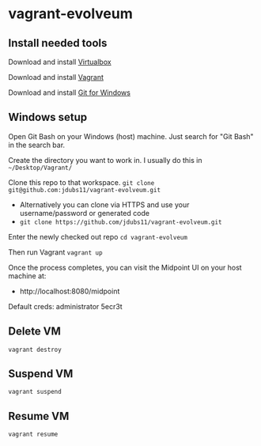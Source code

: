 # vagrant-evolveum

## Install needed tools
Download and install [Virtualbox](https://www.virtualbox.org/wiki/Downloads)

Download and install [Vagrant](https://developer.hashicorp.com/vagrant/downloads?ajs_aid=a427ad26-2662-4a25-a34a-777240015bbf&product_intent=vagrant)

Download and install [Git for Windows](https://git-scm.com/download/win)

## Windows setup
Open Git Bash on your Windows (host) machine. Just search for "Git Bash" in the search bar.

Create the directory you want to work in. I usually do this in `~/Desktop/Vagrant/`

Clone this repo to that workspace. `git clone git@github.com:jdubs11/vagrant-evolveum.git`
- Alternatively you can clone via HTTPS and use your username/password or generated code
- `git clone https://github.com/jdubs11/vagrant-evolveum.git`

Enter the newly checked out repo `cd vagrant-evolveum`

Then run Vagrant `vagrant up`

Once the process completes, you can visit the Midpoint UI on your host machine at:
- http://localhost:8080/midpoint

Default creds:
administrator
5ecr3t

## Delete VM
`vagrant destroy`

## Suspend VM
`vagrant suspend`

## Resume VM
`vagrant resume`
